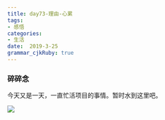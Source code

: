 ```yaml
---
title: day73-理由-心累
tags: 
- 感悟
categories: 
- 生活
date:  2019-3-25
grammar_cjkRuby: true
---
```

### 碎碎念
今天又是一天，一直忙活项目的事情。暂时水到这里吧。

![](https://ws1.sinaimg.cn/large/b15ca614gy1g1fg1fj0juj20dw099t95.jpg)

<!--more-->
